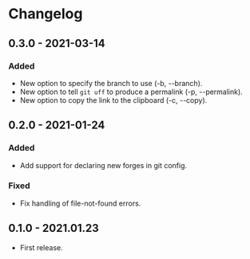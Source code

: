 # Changelog

## 0.3.0 - 2021-03-14

### Added

- New option to specify the branch to use (-b, --branch).
- New option to tell `git uff` to produce a permalink (-p, --permalink).
- New option to copy the link to the clipboard (-c, --copy).

## 0.2.0 - 2021-01-24

### Added

- Add support for declaring new forges in git config.

### Fixed

- Fix handling of file-not-found errors.

## 0.1.0 - 2021.01.23

- First release.
